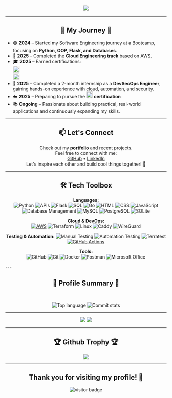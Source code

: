 <h1 align="center">
    <img src="https://readme-typing-svg.herokuapp.com?font=Bitcount+Grid+Double&size=35&duration=4000&pause=200&color=38C2FF&center=true&vCenter=true&width=500&height=70&lines=Hi+there...%F0%9F%91%8B;I+am+Andriy!" />
</h1>

<hr>

<div align="center">

<h2 align="center">📌 My Journey 📢</h2>

</div>

- 🟢 **2024** – Started my Software Engineering journey at a Bootcamp, focusing on **Python, OOP, Flask, and Databases**.  
- 🚀 **2025** – Completed the **Cloud Engineering track** based on AWS.  
- 🎓 **2025** – Earned certifications:  
  <img src="https://img.shields.io/badge/AWS%20Cloud%20Practitioner-232F3E?style=flat-square&logo=amazonaws&logoColor=white" alt="AWS Cloud Practitioner" height="20"/>  
  <img src="https://img.shields.io/badge/Terraform%20Associate-844FBA?style=flat-square&logo=terraform&logoColor=white" alt="Terraform Associate" height="20"/>  
- 🔐 **2025** – Completed a 2-month internship as a **DevSecOps Engineer**, gaining hands-on experience with cloud, automation, and security.
- ☁️ **2025** – Preparing to pursue the <img src="https://img.shields.io/badge/AWS%20Solutions%20Architect-232F3E?style=flat-square&logo=amazonaws&logoColor=white" alt="AWS Solutions Architect" height="20"/> **certification**    
- 📚 **Ongoing** – Passionate about building practical, real-world applications and continuously expanding my skills.  

</div>

---

<div align="center">

## 📫 Let's Connect

Check out my [**portfolio**](https://github.com/mazdaratti?tab=repositories) and recent projects.  
Feel free to connect with me:  
[GitHub](https://github.com/mazdaratti) • [LinkedIn](https://www.linkedin.com/in/andriy-bulashov/)  
Let's inspire each other and build cool things together! 🚀  

</div>

---
<div align="center">

## 🛠️ Tech Toolbox
**Languages:**  
![Python](https://img.shields.io/badge/-Python-3776AB?style=flat&logo=python&logoColor=white)
![APIs](https://img.shields.io/badge/-APIs-00457C?style=flat&logo=api&logoColor=white)
![Flask](https://img.shields.io/badge/-Flask-000000?style=flat&logo=flask&logoColor=white) 
![SQL](https://img.shields.io/badge/-SQL-CC2927?style=flat&logo=microsoft-sql-server&logoColor=white) 
![Go](https://img.shields.io/badge/-Go-00ADD8?style=flat&logo=go&logoColor=white) 
![HTML](https://img.shields.io/badge/-HTML-E34F26?style=flat&logo=html5&logoColor=white) 
![CSS](https://img.shields.io/badge/-CSS-1572B6?style=flat&logo=css3&logoColor=white)
![JavaScript](https://img.shields.io/badge/-JavaScript-F7DF1E?style=flat&logo=javascript&logoColor=white)
![Database Management](https://img.shields.io/badge/-DBMS-003B57?style=flat&logo=databricks&logoColor=white)
![MySQL](https://img.shields.io/badge/-MySQL-4479A1?style=flat&logo=mysql&logoColor=white)
![PostgreSQL](https://img.shields.io/badge/-PostgreSQL-4169E1?style=flat&logo=postgresql&logoColor=white)
![SQLite](https://img.shields.io/badge/-SQLite-003B57?style=flat&logo=sqlite&logoColor=white)

**Cloud & DevOps:**  
[![AWS](https://img.shields.io/badge/AWS_Cloud-FF9900?logo=amazonaws&logoColor=white)](https://aws.amazon.com) 
![Terraform](https://img.shields.io/badge/-Terraform-7B42BC?style=flat&logo=terraform&logoColor=white)
![Linux](https://img.shields.io/badge/-Linux-FCC624?style=flat&logo=linux&logoColor=black)
![Caddy](https://img.shields.io/badge/Caddy-1F88C0?style=flat&logo=caddy&logoColor=white)
![WireGuard](https://img.shields.io/badge/WireGuard-88171A?style=flat&logo=wireguard&logoColor=white)

**Testing & Automation:**
![Manual Testing](https://img.shields.io/badge/-Manual%20Testing-007396?style=flat&logo=checkmarx&logoColor=white) 
![Automation Testing](https://img.shields.io/badge/-Automation%20Testing-6DB33F?style=flat&logo=checkmarx&logoColor=white)
![Terratest](https://img.shields.io/badge/-Terratest-00ADD8?style=flat&logo=go&logoColor=white) 
[![GitHub Actions](https://img.shields.io/badge/GitHub_Actions-2088FF?logo=github-actions&logoColor=white)](https://github.com/features/actions)

**Tools:**  
![GitHub](https://img.shields.io/badge/-GitHub-181717?style=flat&logo=github&logoColor=white)
![Git](https://img.shields.io/badge/-Git-F05032?style=flat&logo=git&logoColor=white)
![Docker](https://img.shields.io/badge/-Docker-2496ED?style=flat&logo=docker&logoColor=white)
![Postman](https://img.shields.io/badge/-Postman-FF6C37?style=flat&logo=postman&logoColor=white)
![Microsoft Office](https://img.shields.io/badge/-Microsoft%20Office-D83B01?style=flat&logo=microsoft-office&logoColor=white)

</div>
---

<div align="center">
<h2 align="center">🌟 Profile Summary 🌟</h2>
<br>

  
  ![Top language](http://github-profile-summary-cards.vercel.app/api/cards/repos-per-language?username=mazdaratti&count_private=true&include_all_commits=true&theme=github_dark&cache_bust=1&v=9)
  ![Commit stats](http://github-profile-summary-cards.vercel.app/api/cards/productive-time?username=mazdaratti&count_private=true&include_all_commits=true&theme=github_dark&utcOffset=8&cache_bust=1&v=9&hide_border=true)
  
</div>

<hr>

<div align="center">
  <img src="https://github-readme-stats-one-livid-30.vercel.app/api?username=mazdaratti&theme=github_dark&count_private=true&custom_title=GitHub%20Stats&hide_title=true&show_icons=true&hide_border=true&show=prs_merged&line_height=26&disable_animations=false&card_width=340&hide_rank=true&line_height=26&text_bold=false&cashe=1">

  <img src="https://github-readme-streak-stats-pi-olive.vercel.app?user=mazdaratti&theme=github-dark&hide_border=true&card_width=339&card_height=197">

</div>
<hr>

<div align="center">
<h2 align="center">🏆 Github Trophy 🏆</h2> 

<p align="center"> <img src="https://github-profile-trophy.screw-hand.vercel.app/?username=mazdaratti&theme=juicyfresh&column=-1&rank=SSS,SS,S,AAA,AA,A,B,C&no-frame=true&no-bg=true&margin-w=6&count_private=true&include_all_commits=true&cashe=1" />
</div>

<hr>


<div align="center">

## Thank you for visiting my profile! 🌟  

![visitor badge](https://visitor-badge.laobi.icu/badge?page_id=mazdaratti.visitor-badge&format=true)

</div>


